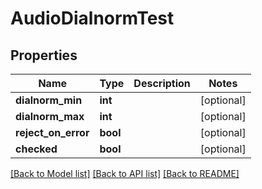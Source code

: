 # AudioDialnormTest

## Properties
Name | Type | Description | Notes
------------ | ------------- | ------------- | -------------
**dialnorm_min** | **int** |  | [optional] 
**dialnorm_max** | **int** |  | [optional] 
**reject_on_error** | **bool** |  | [optional] 
**checked** | **bool** |  | [optional] 

[[Back to Model list]](../README.md#documentation-for-models) [[Back to API list]](../README.md#documentation-for-api-endpoints) [[Back to README]](../README.md)



